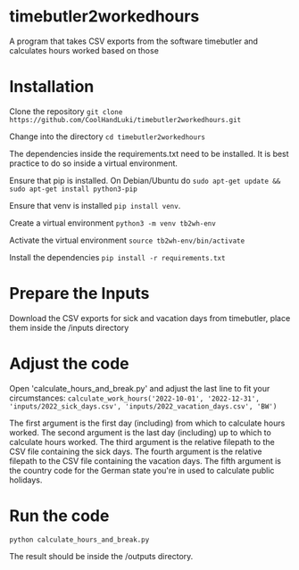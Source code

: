 # timebutler2workedhours
A program that takes CSV exports from the software timebutler and calculates hours worked based on those

# Installation

Clone the repository `git clone https://github.com/CoolHandLuki/timebutler2workedhours.git`

Change into the directory `cd timebutler2workedhours`

The dependencies inside the requirements.txt need to be installed. It is best practice to do so inside a virtual environment. 

Ensure that pip is installed. On Debian/Ubuntu do `sudo apt-get update && sudo apt-get install python3-pip`

Ensure that venv is installed `pip install venv`. 

Create a virtual environment `python3 -m venv tb2wh-env`

Activate the virtual environment `source tb2wh-env/bin/activate`

Install the dependencies `pip install -r requirements.txt`

# Prepare the Inputs
Download the CSV exports for sick and vacation days from timebutler, place them inside the /inputs directory

# Adjust the code
Open 'calculate_hours_and_break.py' and adjust the last line to fit your circumstances:
`calculate_work_hours('2022-10-01', '2022-12-31', 'inputs/2022_sick_days.csv', 'inputs/2022_vacation_days.csv', 'BW')`

The first argument is the first day (including) from which to calculate hours worked.
The second argument is the last day (including) up to which to calculate hours worked.
The third argument is the relative filepath to the CSV file containing the sick days.
The fourth argument is the relative filepath to the CSV file containing the vacation days.
The fifth argument is the country code for the German state you're in used to calculate public holidays.

# Run the code
`python calculate_hours_and_break.py`

The result should be inside the /outputs directory.
